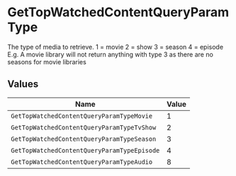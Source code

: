 # GetTopWatchedContentQueryParamType

The type of media to retrieve.
1 = movie
2 = show
3 = season
4 = episode
E.g. A movie library will not return anything with type 3 as there are no seasons for movie libraries



## Values

| Name                                        | Value                                       |
| ------------------------------------------- | ------------------------------------------- |
| `GetTopWatchedContentQueryParamTypeMovie`   | 1                                           |
| `GetTopWatchedContentQueryParamTypeTvShow`  | 2                                           |
| `GetTopWatchedContentQueryParamTypeSeason`  | 3                                           |
| `GetTopWatchedContentQueryParamTypeEpisode` | 4                                           |
| `GetTopWatchedContentQueryParamTypeAudio`   | 8                                           |